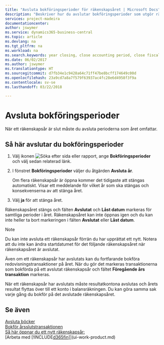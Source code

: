 ```yaml
---
title: "Avsluta bokföringsperioder för räkenskapsåret | Microsoft Docs"
description: "Beskriver hur du avslutar bokföringsperioder som utgör räkenskapsåret."
services: project-madeira
documentationcenter: 
author: jswymer
ms.service: dynamics365-business-central
ms.topic: article
ms.devlang: na
ms.tgt_pltfrm: na
ms.workload: na
ms.search.keywords: year closing, close accounting period, close fiscal year, bank account detailed trial balance
ms.date: 06/02/2017
ms.author: jswymer
ms.translationtype: HT
ms.sourcegitcommit: d7fb34e1c9428a64c71ff47be8bcff174649c00d
ms.openlocfilehash: 23a9cd7a8a7f579f63937ac4fc28e6d4958f3f9a
ms.contentlocale: sv-se
ms.lasthandoff: 03/22/2018

---
```

# <a name="close-accounting-periods"></a>Avsluta bokföringsperioder
När ett räkenskapsår är slut måste du avsluta perioderna som året omfattar.

## <a name="to-close-accounting-periods"></a>Så här avslutar du bokföringsperioder
1. Välj ikonen ![Söka efter sida eller rapport](media/ui-search/search_small.png "Ikonen Söka efter sida eller rapport"), ange **Bokföringsperioder** och välj sedan relaterad länk.
2. I fönstret **Bokföringsperioder** väljer du åtgärden **Avsluta år**.

    Om flera räkenskapsår är öppna kommer det tidigaste att stängas automatiskt. Visar ett meddelande för vilket år som ska stängas och konsekvenserna av att stänga året.
3. Välj **ja** för att stänga året.

Räkenskapsåret stängs och fälten **Avslutat** och **Låst datum** markeras för samtliga perioder i året. Räkenskapsåret kan inte öppnas igen och du kan inte heller ta bort markeringen i fälten **Avslutat** eller **Låst datum**.

> [!NOTE]  
>   Du kan inte avsluta ett räkenskapsår förrän du har upprättat ett nytt. Notera att du inte kan ändra startdatumet för det följande räkenskapsåret när räkenskapsåret är avslutat.

Även om ett räkenskapsår har avslutats kan du fortfarande bokföra redovisningstransaktioner på året. När du gör det markeras transaktionerna som bokförda på ett avslutat räkenskapsår och fältet **Föregående års transaktion** markeras.

När ett räkenskapsår har avslutats måste resultatkontona avslutas och årets resultat flyttas över till ett konto i balansräkningen. Du kan göra samma sak varje gång du bokför på det avslutade räkenskapsåret.

## <a name="see-also"></a>Se även
[Avsluta böcker](year-close-books.md)  
[Bokför årsslutstransaktionen](year-how-post-year-end-close-entry.md)  
[Så här öppnar du ett nytt räkenskapsår:](finance-how-open-new-fiscal-year.md)  
[Arbeta med [!INCLUDE[d365fin](includes/d365fin_md.md)]](ui-work-product.md)

